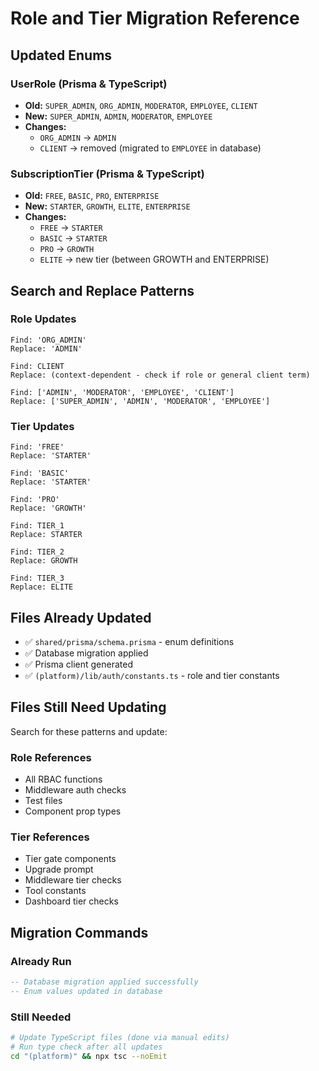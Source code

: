 # Role and Tier Migration Reference

## Updated Enums

### UserRole (Prisma & TypeScript)
- **Old:** `SUPER_ADMIN`, `ORG_ADMIN`, `MODERATOR`, `EMPLOYEE`, `CLIENT`
- **New:** `SUPER_ADMIN`, `ADMIN`, `MODERATOR`, `EMPLOYEE`
- **Changes:**
  - `ORG_ADMIN` → `ADMIN`
  - `CLIENT` → removed (migrated to `EMPLOYEE` in database)

### SubscriptionTier (Prisma & TypeScript)
- **Old:** `FREE`, `BASIC`, `PRO`, `ENTERPRISE`
- **New:** `STARTER`, `GROWTH`, `ELITE`, `ENTERPRISE`
- **Changes:**
  - `FREE` → `STARTER`
  - `BASIC` → `STARTER`
  - `PRO` → `GROWTH`
  - `ELITE` → new tier (between GROWTH and ENTERPRISE)

## Search and Replace Patterns

### Role Updates
```
Find: 'ORG_ADMIN'
Replace: 'ADMIN'

Find: CLIENT
Replace: (context-dependent - check if role or general client term)

Find: ['ADMIN', 'MODERATOR', 'EMPLOYEE', 'CLIENT']
Replace: ['SUPER_ADMIN', 'ADMIN', 'MODERATOR', 'EMPLOYEE']
```

### Tier Updates
```
Find: 'FREE'
Replace: 'STARTER'

Find: 'BASIC'
Replace: 'STARTER'

Find: 'PRO'
Replace: 'GROWTH'

Find: TIER_1
Replace: STARTER

Find: TIER_2
Replace: GROWTH

Find: TIER_3
Replace: ELITE
```

## Files Already Updated
- ✅ `shared/prisma/schema.prisma` - enum definitions
- ✅ Database migration applied
- ✅ Prisma client generated
- ✅ `(platform)/lib/auth/constants.ts` - role and tier constants

## Files Still Need Updating
Search for these patterns and update:

### Role References
- All RBAC functions
- Middleware auth checks
- Test files
- Component prop types

### Tier References
- Tier gate components
- Upgrade prompt
- Middleware tier checks
- Tool constants
- Dashboard tier checks

## Migration Commands

### Already Run
```sql
-- Database migration applied successfully
-- Enum values updated in database
```

### Still Needed
```bash
# Update TypeScript files (done via manual edits)
# Run type check after all updates
cd "(platform)" && npx tsc --noEmit
```
